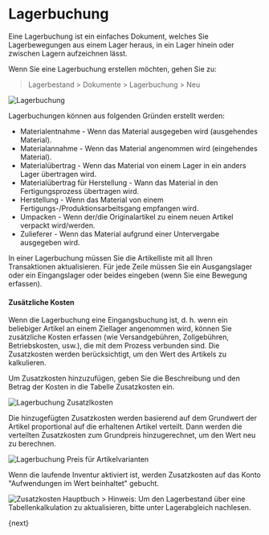 <!-- add-breadcrumbs -->
# Lagerbuchung


Eine Lagerbuchung ist ein einfaches Dokument, welches Sie Lagerbewegungen aus einem Lager heraus, in ein Lager hinein oder zwischen Lagern aufzeichnen lässt.

Wenn Sie eine Lagerbuchung erstellen möchten, gehen Sie zu:

> Lagerbestand > Dokumente > Lagerbuchung > Neu

<img class="screenshot" alt="Lagerbuchung" src="{{docs_base_url}}/v13/assets/img/stock/stock-entry.png">

Lagerbuchungen können aus folgenden Gründen erstellt werden:

* Materialentnahme - Wenn das Material ausgegeben wird (ausgehendes Material).
* Materialannahme - Wenn das Material angenommen wird (eingehendes Material).
* Materialübertrag - Wenn das Material von einem Lager in ein anders Lager übertragen wird.
* Materialübertrag für Herstellung - Wann das Material in den Fertigungsprozess übertragen wird.
* Herstellung - Wenn das Material von einem Fertigungs-/Produktionsarbeitsgang empfangen wird.
* Umpacken - Wenn der/die Originalartikel zu einem neuen Artikel verpackt wird/werden.
* Zulieferer - Wenn das Material aufgrund einer Untervergabe ausgegeben wird.

In einer Lagerbuchung müssen Sie die Artikelliste mit all Ihren Transaktionen aktualisieren. Für jede Zeile müssen Sie ein Ausgangslager oder ein Eingangslager oder beides eingeben (wenn Sie eine Bewegung erfassen).

#### Zusätzliche Kosten

Wenn die Lagerbuchung eine Eingangsbuchung ist, d. h. wenn ein beliebiger Artikel an einem Ziellager angenommen wird, können Sie zusätzliche Kosten erfassen (wie Versandgebühren, Zollgebühren, Betriebskosten, usw.), die mit dem Prozess verbunden sind. Die Zusatzkosten werden berücksichtigt, um den Wert des Artikels zu kalkulieren.

Um Zusatzkosten hinzuzufügen, geben Sie die Beschreibung und den Betrag der Kosten in die Tabelle Zusatzkosten ein.

<img class="screenshot" alt="Lagerbuchung Zusatzlkosten" src="{{docs_base_url}}/v13/assets/img/stock/additional-costs-table.png">

Die hinzugefügten Zusatzkosten werden basierend auf dem Grundwert der Artikel proportional auf die erhaltenen Artikel verteilt. Dann werden die verteilten Zusatzkosten zum Grundpreis hinzugerechnet, um den Wert neu zu berechnen.

<img class="screenshot" alt="Lagerbuchung Preis für Artikelvarianten" src="{{docs_base_url}}/v13/assets/img/stock/stock-entry-item-valuation-rate.png">

Wenn die laufende Inventur aktiviert ist, werden Zusatzkosten auf das Konto "Aufwendungen im Wert beinhaltet" gebucht.

<img class="screenshot" alt="Zusatzkosten Hauptbuch" src="{{docs_base_url}}/v13/assets/img/stock/additional-costs-general-ledger.png">
> Hinweis: Um den Lagerbestand über eine Tabellenkalkulation zu aktualisieren, bitte unter Lagerabgleich nachlesen.

{next}
